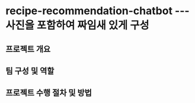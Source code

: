 # recipe-recommendation-chatbot --- 사진을 포함하여 짜임새 있게 구성

## 프로젝트 개요


## 팀 구성 및 역할

## 프로젝트 수행 절차 및 방법
